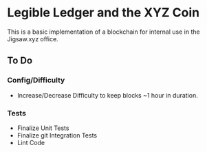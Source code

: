# Legible Ledger and the XYZ Coin

This is a basic implementation of a blockchain for internal use in the Jigsaw.xyz office.

## To Do

### Config/Difficulty
- Increase/Decrease Difficulty to keep blocks ~1 hour in duration.

### Tests
- Finalize Unit Tests
- Finalize git Integration Tests
- Lint Code
